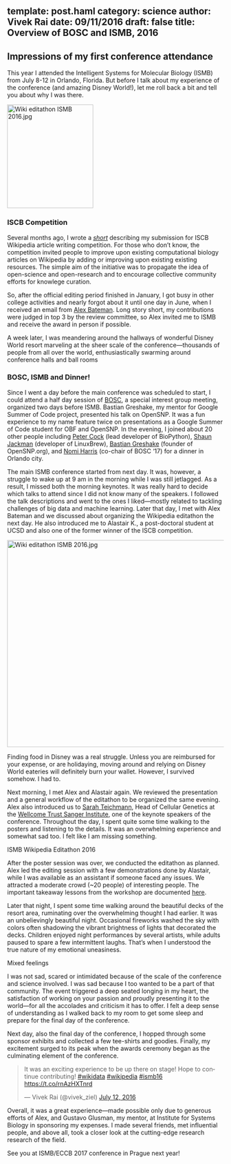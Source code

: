 template: post.haml
category: science
author: Vivek Rai
date: 09/11/2016
draft: false
title: Overview of BOSC and ISMB, 2016
---
Impressions of my first conference attendance
---

This year I attended the Intelligent Systems for Molecular Biology (ISMB) from
July 8-12 in Orlando, Florida. But before I talk about my experience of the
conference (and amazing Disney World!), let me roll back a bit and tell you
about why I was there.

<img alt="Wiki editathon ISMB 2016.jpg" src="https://www.iscb.org/images/stories/ismb2016/downloads/ISMB2016_vertical.jpeg" height="240" width="200"></a>

### ISCB Competition

Several months ago, I wrote a [*short*](wikiproject-submission.html) describing my submission for ISCB
Wikipedia article writing competition. For those who don’t know, the competition
invited people to improve upon existing computational biology articles on
Wikipedia by adding or improving upon existing existing resources. The simple
aim of the initiative was to propagate the idea of open-science and
open-research and to encourage collective community efforts for knowlege
curation.

So, after the official editing period finished in January, I got busy in other
college activities and nearly forgot about it until one day in June, when
I received an email from [Alex Bateman](https://en.wikipedia.org/wiki/Alex_Bateman). Long story short, my contributions were
judged in top 3 by the review committee, so Alex invited me to ISMB and receive
the award in person if possible.

A week later, I was meandering around the hallways of wonderful Disney World
resort marveling at the sheer scale of the conference—thousands of people from
all over the world, enthusiastically swarming around conference halls and ball
rooms

### BOSC, ISMB and Dinner!

Since I went a day before the main conference was scheduled to start, I could
attend a half day session of [BOSC](https://en.wikipedia.org/wiki/Wellcome_Trust), a special interest group meeting, organized
two days before ISMB. Bastian Greshake, my mentor for Google Summer of Code
project, presented his talk on OpenSNP. It was a fun experience to my name
feature twice on presentations as a Google Summer of Code student for OBF and
OpenSNP. In the evening, I joined about 20 other people including [Peter Cock](http://www2.warwick.ac.uk/fac/sci/moac/people/students/peter_cock/)
(lead developer of BioPython), [Shaun Jackman](https://github.com/sjackman) (developer of LinuxBrew), [Bastian Greshake](http://ruleofthirds.de/) (founder of OpenSNP.org), and [Nomi Harris](http://www2.lbl.gov/msd/people/investigators.html) (co-chair of BOSC ‘17) for
a dinner in Orlando city.

The main ISMB conference started from next day. It was, however, a struggle to
wake up at 9 am in the morning while I was still jetlagged. As a result,
I missed both the morning keynotes. It was really hard to decide which talks to
attend since I did not know many of the speakers. I followed the talk
descriptions and went to the ones I liked—mostly related to tackling
challenges of big data and machine learning. Later that day, I met with Alex
Bateman and we discussed about organizing the Wikipedia editathon the next day.
He also introduced me to Alastair K., a post-doctoral student at UCSD and also
one of the former winner of the ISCB competition.

<p>
<a href="https://en.wikipedia.org/wiki/Wikipedia:WikiProject_Computational_Biology/ISMB_2016_Editathon">
  <img
    alt="Wiki editathon ISMB 2016.jpg" src="https://upload.wikimedia.org/wikipedia/commons/e/e0/Wiki_editathon_ISMB_2016.jpg"
    height="480"
    width="640">
</a>
</p>

Finding food in Disney was a real struggle. Unless you are reimbursed for your
expense, or are holidaying, moving around and relying on Disney World eateries
will definitely burn your wallet. However, I survived somehow. I had to.

Next morning, I met Alex and Alastair again. We reviewed the presentation and
a general workflow of the editathon to be organized the same evening. Alex also
introduced us to [Sarah Teichmann](https://en.wikipedia.org/wiki/Sarah_Teichmann), Head of Cellular Genetics at the [Wellcome
Trust Sanger Institute](https://en.wikipedia.org/wiki/Wellcome_Trust), one of the keynote speakers of the conference.
Throughout the day, I spent quite some time walking to the posters and listening
to the details. It was an overwhelming experience and somewhat sad too. I felt
like I am missing something.

<p class="side-card go-left">
ISMB Wikipedia Editathon 2016
</p>

After the poster session was over, we conducted the editathon as planned. Alex
led the editing session with a few demonstrations done by Alastair, while I was
available as an assistant if someone faced any issues. We attracted a moderate
crowd (~20 people) of interesting people. The important takeaway lessons from
the workshop are documented [here](https://en.wikipedia.org/wiki/Wikipedia_talk:WikiProject_Computational_Biology/ISMB_2016_Editathon).

Later that night, I spent some time walking around the beautiful decks of the
resort area, ruminating over the overwhelming thought I had earlier. It was an
unbelievingly beautiful night. Occasional fireworks washed the sky with colors
often shadowing the vibrant brightness of lights that decorated the decks.
Children enjoyed night performances by several artists, while adults paused to
spare a few intermittent laughs. That’s when I understood the true nature of my
emotional uneasiness.

<p class="side-card go-left">
Mixed feelings
</p>

I was not sad, scared or intimidated because of the scale of the conference and
science involved. I was sad because I too wanted to be a part of that community.
The event triggered a deep seated longing in my heart, the satisfaction of
working on your passion and proudly presenting it to the world—for all the
accolades and criticism it has to offer. I felt a deep sense of understanding as
I walked back to my room to get some sleep and prepare for the final day of the
conference.

Next day, also the final day of the conference, I hopped through some sponsor
exhibits and collected a few tee-shirts and goodies. Finally, my excitement
surged to its peak when the awards ceremony began as the culminating element of
the conference.

<blockquote class="twitter-tweet" data-lang="en"><p lang="en" dir="ltr">
It was an exciting experience to be up there on stage! Hope to continue contributing!
<a href="https://twitter.com/hashtag/wikidata?src=hash">#wikidata</a>
<a href="https://twitter.com/hashtag/wikipedia?src=hash">#wikipedia</a>
<a href="https://twitter.com/hashtag/ismb16?src=hash">#ismb16</a>
<a href="https://t.co/rnAzHXTnrd">https://t.co/rnAzHXTnrd</a></p>&mdash; Vivek Rai (@vivek_ziel)
<a href="https://twitter.com/vivek_ziel/status/753011721858613248">July 12, 2016</a></blockquote>
<script async src="//platform.twitter.com/widgets.js" charset="utf-8"></script>

Overall, it was a great experience—made possible only due to generous efforts of
Alex, and Gustavo Glusman, my mentor, at Institute for Systems Biology in
sponsoring my expenses. I made several friends, met influential people, and
above all, took a closer look at the cutting-edge research research of the
field.

See you at ISMB/ECCB 2017 conference in Prague next year!
